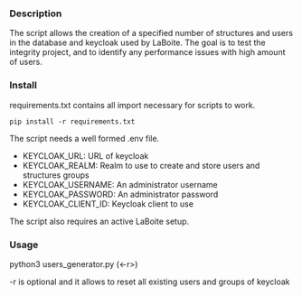 ### Description

The script allows the creation of a specified number of structures and users in the database and keycloak used by LaBoite. The goal is to test the integrity project, and to identify any performance issues with high amount of users. 


### Install

requirements.txt contains all import necessary for scripts to work.

```pip install -r requirements.txt```

The script needs a well formed .env file.
- KEYCLOAK_URL: URL of keycloak
- KEYCLOAK_REALM: Realm to use to create and store users and structures groups
- KEYCLOAK_USERNAME: An administrator username
- KEYCLOAK_PASSWORD: An administrator password
- KEYCLOAK_CLIENT_ID: Keycloak client to use


The script also requires an active LaBoite setup.


### Usage

python3 users_generator.py <nb of structures> <nb of users> (<-r>)

-r is optional and it allows to reset all existing users and groups of keycloak